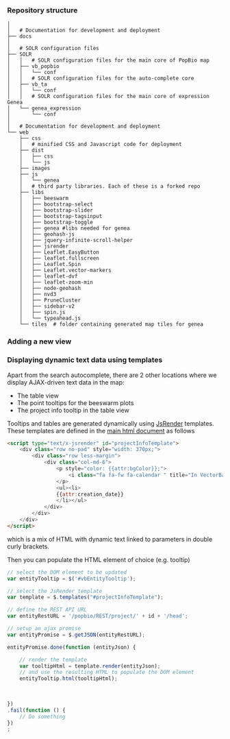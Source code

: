 ### Repository structure
```shell
│
│   # Documentation for development and deployment
├── docs
│
│   # SOLR configuration files
├── SOLR
│   │   # SOLR configuration files for the main core of PopBio map
│   ├── vb_popbio
│   │   └── conf
│   │   # SOLR configuration files for the auto-complete core
│   ├── vb_ta
│   │   └── conf
│   │   # SOLR configuration files for the main core of expression Genea
│   └── genea_expression
│       └── conf
│
│   # Documentation for development and deployment
└── web
    ├── css
    │   # minified CSS and Javascript code for deployment
    ├── dist
    │   ├── css
    │   └── js
    ├── images
    ├── js
    │   └── genea
    │   # third party libraries. Each of these is a forked repo
    ├── libs
    │   ├── beeswarm
    │   ├── bootstrap-select
    │   ├── bootstrap-slider
    │   ├── bootstrap-tagsinput
    │   ├── bootstrap-toggle
    │   ├── genea #libs needed for genea
    │   ├── geohash-js
    │   ├── jquery-infinite-scroll-helper
    │   ├── jsrender
    │   ├── Leaflet.EasyButton
    │   ├── leaflet.fullscreen
    │   ├── Leaflet.Spin
    │   ├── Leaflet.vector-markers
    │   ├── leaflet-dvf
    │   ├── leaflet-zoom-min
    │   ├── node-geohash
    │   ├── nvd3
    │   ├── PruneCluster
    │   ├── sidebar-v2
    │   ├── spin.js
    │   └── typeahead.js
    └── tiles  # folder containing generated map tiles for genea
```


### Adding a new view

### Displaying dynamic text data using templates

Apart from the search autocomplete, there are 2 other locations where we display AJAX-driven text data in the map:
* The table view
* The point tooltips for the beeswarm plots
* The project info tooltip in the table view

Tooltips and tables are generated dynamically using [JsRender](https://www.jsviews.com/) templates. These templates are defined in the [main html document](../web/vb_geohashes_mean.html) as follows

```html
<script type="text/x-jsrender" id="projectInfoTemplate">
    <div class="row no-pad" style="width: 370px;">
        <div class="row less-margin">
            <div class="col-md-6">
                <p style="color: {{attr:bgColor}};">
                    <i class="fa fa-fw fa-calendar " title="In VectorBase since"></i><b> In VectorBase since</b>
                </p>
                <ul><li>
                {{attr:creation_date}}
                </li></ul>
            </div>
        </div>
    </div>
</script>
```

which is a mix of HTML with dynamic text linked to parameters in double curly brackets.

Then you can populate the HTML element of choice (e.g. tooltip)

```javascript
// select the DOM element to be updated
var entityTooltip = $('#vbEntityTooltip');

// select the JsRender template
var template = $.templates("#projectInfoTemplate");

// define the REST API URL
var entityRestURL = '/popbio/REST/project/' + id + '/head';

// setup an ajax promise
var entityPromise = $.getJSON(entityRestURL);

entityPromise.done(function (entityJson) {

    // render the template
    var tooltipHtml = template.render(entityJson);
    // and use the resulting HTML to populate the DOM element
    entityTooltip.html(tooltipHtml);
    
    

})
.fail(function () {
    // Do something
})
;
```


